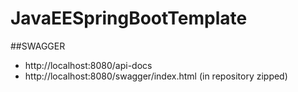 # JavaEESpringBootTemplate
##SWAGGER
- http://localhost:8080/api-docs
- http://localhost:8080/swagger/index.html (in repository zipped)
